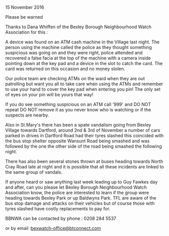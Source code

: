 15 November 2016

Please be warned

Thanks to Dana Whiffen of the Bexley Borough Neighbourhood Watch Association for this :

A device was found on an ATM cash machine in the Village last night. The person using the machine called the police as they thought something suspicious was going on and they were right, police attended and recovered a false facia at the top of the machine with a camera inside pointing down at the key pad and a device in the slot to catch the card. The card was returned on this occasion and no money stolen.

Our police team are checking ATMs on the ward when they are out patrolling but want you all to take care when using the ATMs and remember to use your hand to cover the key pad when entering you pin! The only set of eyes on your pin will be yours that way!

If you do see something suspicious on an ATM call '999' and DO NOT repeat DO NOT remove it as you never know who is watching or if the suspects are nearby.

Also in St.Mary's there has been a spate vandalism going from Bexley Village towards Dartford, around 2nd & 3rd of November a number of cars parked in drives in Dartford Road had their tyres slashed this coincided with the bus stop shelter opposite Wansunt Road being smashed and was followed by the one the other side of the road being smashed the following night.

There has also been several stones thrown at buses heading towards North Cray Road late at night and it is possible that all these incidents are linked to the same group of vandals.

If anyone heard or saw anything last week leading up to Guy Fawkes day and after, can you please let Bexley Borough Neighbourhood Watch Association know, the police are interested to learn if the group were heading towards Bexley Park or up Baldwyns Park. TFL are aware of the bus stop damage and attacks on their vehicles but of course those with tyres slashed have costly replacements to pay for.

BBNWA can be contacted by phone : 0208 284 5537

or by email :[bexwatch-office@btconnect.com](mailto:bexwatch-office@btconnect.com)

